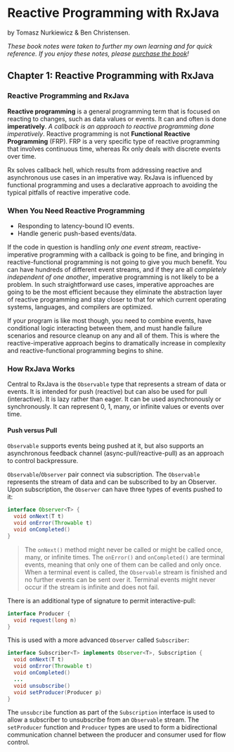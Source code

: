 # Reactive Programming with RxJava

by Tomasz Nurkiewicz & Ben Christensen.

_These book notes were taken to further my own learning and for quick reference. If you enjoy these notes, please [purchase the book](https://www.amazon.com/Reactive-Programming-RxJava-Asynchronous-Applications/dp/1491931655)!_

## Chapter 1: Reactive Programming with RxJava

### Reactive Programming and RxJava

**Reactive programming** is a general programming term that is focused on reacting to changes, such as data values or events. It can and often is done **imperatively**. _A callback is an approach to reactive programming done imperatively_. Reactive programming is not **Functional Reactive Programming** (FRP). FRP is a very specific type of reactive programming that involves continuous time, whereas Rx only deals with discrete events over time.

Rx solves callback hell, which results from addressing reactive and asynchronous use cases in an imperative way. RxJava is influenced by functional programming and uses a declarative approach to avoiding the typical pitfalls of reactive imperative code.

### When You Need Reactive Programming

- Responding to latency-bound IO events.
- Handle generic push-based events/data.

If the code in question is handling _only one event stream_, reactive-imperative programming with a callback is going to be fine, and bringing in reactive-functional programming is not going to give you much benefit. You can have hundreds of different event streams, and if they are all _completely independent of one another_, imperative programming is not likely to be a problem. In such straightforward use cases, imperative approaches are going to be the most efficient because they eliminate the abstraction layer of reactive programming and stay closer to that for which current operating systems, languages, and compilers are optimized.

If your program is like most though, you need to combine events, have conditional logic interacting between them, and must handle failure scenarios and resource cleanup on any and all of them. This is where the reactive-imperative approach begins to dramatically increase in complexity and reactive-functional programming begins to shine.

### How RxJava Works

Central to RxJava is the `Observable` type that represents a stream of data or events. It is intended for push (reactive) but can also be used for pull (interactive). It is lazy rather than eager. It can be used asynchronously or synchronously. It can represent 0, 1, many, or infinite values or events over time.

#### Push versus Pull

`Observable` supports events being pushed at it, but also supports an asynchronous feedback channel (async-pull/reactive-pull) as an approach to control backpressure.

`Observable`/`Observer` pair connect via subscription. The `Observable` represents the stream of data and can be subscribed to by an Observer. Upon subscription, the `Observer` can have three types of events pushed to it:

```java
interface Observer<T> {
  void onNext(T t)
  void onError(Throwable t)
  void onCompleted()
}
```

> The `onNext()` method might never be called or might be called once, many, or infinite times. The `onError()` and `onCompleted()` are terminal events, meaning that only one of them can be called and only once. When a terminal event is called, the `Observable` stream is finished and no further events can be sent over it. Terminal events might never occur if the stream is infinite and does not fail.

There is an additional type of signature to permit interactive-pull:

```java
interface Producer {
  void request(long n)
}
```

This is used with a more advanced `Observer` called `Subscriber`:

```java
interface Subscriber<T> implements Observer<T>, Subscription {
  void onNext(T t)
  void onError(Throwable t)
  void onCompleted()
  ...
  void unsubscribe()
  void setProducer(Producer p)
}
```

The `unsubcribe` function as part of the `Subscription` interface is used to allow a subscriber to unsubscribe from an `Observable` stream. The `setProducer` function and `Producer` types are used to form a bidirectional communication channel between the producer and consumer used for flow control.
